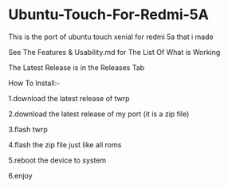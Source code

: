 # Ubuntu-Touch-For-Redmi-5A

This is the port of ubuntu touch xenial for redmi 5a that i made

See The Features & Usability.md for The List Of What is Working

The Latest Release is in the Releases Tab

How To Install:-

1.download the latest release of twrp

2.download the latest release of my port (it is a zip file)

3.flash twrp

4.flash the zip file just like all roms

5.reboot the device to system

6.enjoy
